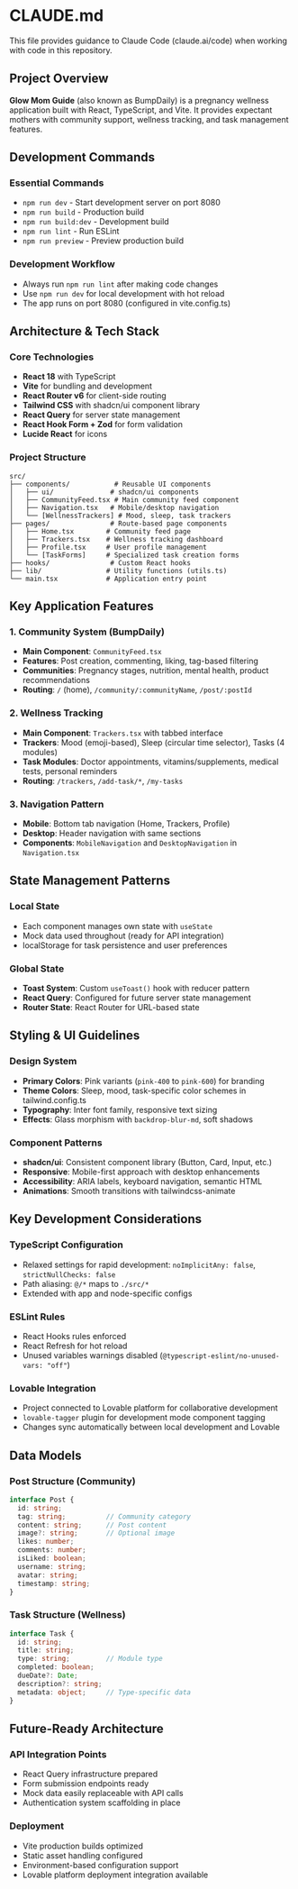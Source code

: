 # CLAUDE.md

This file provides guidance to Claude Code (claude.ai/code) when working with code in this repository.

## Project Overview

**Glow Mom Guide** (also known as BumpDaily) is a pregnancy wellness application built with React, TypeScript, and Vite. It provides expectant mothers with community support, wellness tracking, and task management features.

## Development Commands

### Essential Commands
- `npm run dev` - Start development server on port 8080
- `npm run build` - Production build 
- `npm run build:dev` - Development build
- `npm run lint` - Run ESLint
- `npm run preview` - Preview production build

### Development Workflow
- Always run `npm run lint` after making code changes
- Use `npm run dev` for local development with hot reload
- The app runs on port 8080 (configured in vite.config.ts)

## Architecture & Tech Stack

### Core Technologies
- **React 18** with TypeScript
- **Vite** for bundling and development
- **React Router v6** for client-side routing  
- **Tailwind CSS** with shadcn/ui component library
- **React Query** for server state management
- **React Hook Form + Zod** for form validation
- **Lucide React** for icons

### Project Structure
```
src/
├── components/           # Reusable UI components
│   ├── ui/              # shadcn/ui components
│   ├── CommunityFeed.tsx # Main community feed component
│   ├── Navigation.tsx   # Mobile/desktop navigation
│   └── [WellnessTrackers] # Mood, sleep, task trackers
├── pages/               # Route-based page components
│   ├── Home.tsx        # Community feed page
│   ├── Trackers.tsx    # Wellness tracking dashboard
│   ├── Profile.tsx     # User profile management
│   └── [TaskForms]     # Specialized task creation forms
├── hooks/               # Custom React hooks
├── lib/                # Utility functions (utils.ts)
└── main.tsx            # Application entry point
```

## Key Application Features

### 1. Community System (BumpDaily)
- **Main Component**: `CommunityFeed.tsx` 
- **Features**: Post creation, commenting, liking, tag-based filtering
- **Communities**: Pregnancy stages, nutrition, mental health, product recommendations
- **Routing**: `/` (home), `/community/:communityName`, `/post/:postId`

### 2. Wellness Tracking
- **Main Component**: `Trackers.tsx` with tabbed interface
- **Trackers**: Mood (emoji-based), Sleep (circular time selector), Tasks (4 modules)
- **Task Modules**: Doctor appointments, vitamins/supplements, medical tests, personal reminders
- **Routing**: `/trackers`, `/add-task/*`, `/my-tasks`

### 3. Navigation Pattern
- **Mobile**: Bottom tab navigation (Home, Trackers, Profile)
- **Desktop**: Header navigation with same sections
- **Components**: `MobileNavigation` and `DesktopNavigation` in `Navigation.tsx`

## State Management Patterns

### Local State
- Each component manages own state with `useState`
- Mock data used throughout (ready for API integration)
- localStorage for task persistence and user preferences

### Global State
- **Toast System**: Custom `useToast()` hook with reducer pattern
- **React Query**: Configured for future server state management
- **Router State**: React Router for URL-based state

## Styling & UI Guidelines

### Design System
- **Primary Colors**: Pink variants (`pink-400` to `pink-600`) for branding
- **Theme Colors**: Sleep, mood, task-specific color schemes in tailwind.config.ts
- **Typography**: Inter font family, responsive text sizing
- **Effects**: Glass morphism with `backdrop-blur-md`, soft shadows

### Component Patterns
- **shadcn/ui**: Consistent component library (Button, Card, Input, etc.)
- **Responsive**: Mobile-first approach with desktop enhancements  
- **Accessibility**: ARIA labels, keyboard navigation, semantic HTML
- **Animations**: Smooth transitions with tailwindcss-animate

## Key Development Considerations

### TypeScript Configuration
- Relaxed settings for rapid development: `noImplicitAny: false`, `strictNullChecks: false`
- Path aliasing: `@/*` maps to `./src/*`
- Extended with app and node-specific configs

### ESLint Rules
- React Hooks rules enforced
- React Refresh for hot reload
- Unused variables warnings disabled (`@typescript-eslint/no-unused-vars: "off"`)

### Lovable Integration
- Project connected to Lovable platform for collaborative development
- `lovable-tagger` plugin for development mode component tagging
- Changes sync automatically between local development and Lovable

## Data Models

### Post Structure (Community)
```typescript
interface Post {
  id: string;
  tag: string;          // Community category
  content: string;      // Post content
  image?: string;       // Optional image
  likes: number;
  comments: number;
  isLiked: boolean;
  username: string;
  avatar: string;
  timestamp: string;
}
```

### Task Structure (Wellness)
```typescript
interface Task {
  id: string;
  title: string;
  type: string;         // Module type
  completed: boolean;
  dueDate?: Date;
  description?: string;
  metadata: object;     // Type-specific data
}
```

## Future-Ready Architecture

### API Integration Points
- React Query infrastructure prepared
- Form submission endpoints ready
- Mock data easily replaceable with API calls
- Authentication system scaffolding in place

### Deployment
- Vite production builds optimized
- Static asset handling configured
- Environment-based configuration support
- Lovable platform deployment integration available